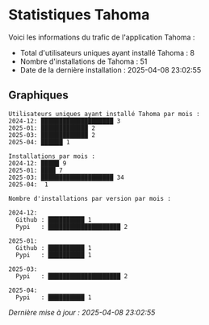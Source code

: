 # Statistiques Tahoma

Voici les informations du trafic de l'application Tahoma :
- Total d'utilisateurs uniques ayant installé Tahoma : 8
- Nombre d'installations de Tahoma : 51
- Date de la dernière installation : 2025-04-08 23:02:55

## Graphiques
```
Utilisateurs uniques ayant installé Tahoma par mois :
2024-12: ████████████████████ 3
2025-01: █████████████ 2
2025-03: █████████████ 2
2025-04: ██████ 1
```

```
Installations par mois :
2024-12: █████ 9
2025-01: ████ 7
2025-03: ████████████████████ 34
2025-04:  1
```

```
Nombre d'installations par version par mois :

2024-12:
  Github : ██████████ 1
  Pypi   : ████████████████████ 2

2025-01:
  Github : ██████████ 1
  Pypi   : ██████████ 1

2025-03:
  Pypi   : ████████████████████ 2

2025-04:
  Pypi   : ██████████ 1
```


*Dernière mise à jour : 2025-04-08 23:02:55*
